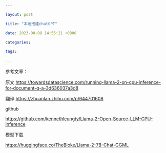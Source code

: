 ```yaml
---

layout: post

title: "本地搭建chatGPT"

date: 2023-08-08 14:55:21 +0800

categories:

tags:
   
---
```



参考文章：

原文
https://towardsdatascience.com/running-llama-2-on-cpu-inference-for-document-q-a-3d636037a3d8

翻译
https://zhuanlan.zhihu.com/p/644701608

github

https://github.com/kennethleungty/Llama-2-Open-Source-LLM-CPU-Inference

模型下载

https://huggingface.co/TheBloke/Llama-2-7B-Chat-GGML